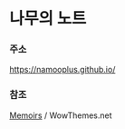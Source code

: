 # 나무의 노트

### 주소

https://namooplus.github.io/

### 참조

[Memoirs](https://www.wowthemes.net/memoirs-free-jekyll-theme/) / WowThemes.net
